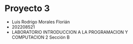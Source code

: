 # Proyecto 3
- Luis Rodrigo Morales Florián
- 202208521
- LABORATORIO INTRODUCCION A LA PROGRAMACION Y COMPUTACION 2 Sección B